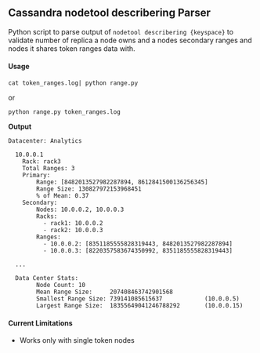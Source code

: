 ## Cassandra nodetool describering Parser

Python script to parse output of `nodetool describering {keyspace}` to validate number of replica a node owns and a nodes secondary ranges and nodes it shares token ranges data with.

#### Usage
```
cat token_ranges.log| python range.py
```
or
```
python range.py token_ranges.log
```


**Output**

```
Datacenter: Analytics
  
  10.0.0.1
    Rack: rack3
	Total Ranges: 3
	Primary: 
		Range: [8482013527982287894, 8612841500136256345]
		Range Size: 130827972153968451
		% of Mean: 0.37
	Secondary:
		Nodes: 10.0.0.2, 10.0.0.3
		Racks:
		  - rack1: 10.0.0.2
		  - rack2: 10.0.0.3
		Ranges: 
		  - 10.0.0.2: [8351185555828319443, 8482013527982287894]
		  - 10.0.0.3: [8220357583674350992, 8351185555828319443]
 
  ...
  
  Data Center Stats:
        Node Count: 10
        Mean Range Size:     207408463742901568
        Smallest Range Size: 739141085615637            (10.0.0.5)
        Largest Range Size:  18355649041246788292       (10.0.0.15)

```

#### Current Limitations
- Works only with single token nodes